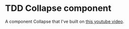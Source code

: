 # TDD Collapse component

A component Collapse that I've built on [this youtube video](https://youtu.be/4kFHJUKI4_s).
